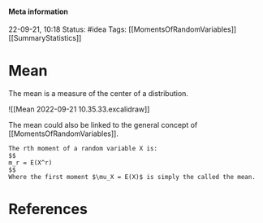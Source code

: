 #### Meta information
22-09-21, 10:18
Status: #idea
Tags: [[MomentsOfRandomVariables]] [[SummaryStatistics]]





# Mean

The mean is a measure of the center of a distribution.

![[Mean 2022-09-21 10.35.33.excalidraw]]

The mean could also be linked to the general concept of [[MomentsOfRandomVariables]].

```ad-important
The rth moment of a random variable X is: 
$$
m_r = E(X^r)
$$
Where the first moment $\mu_X = E(X)$ is simply the called the mean.
```






# References
